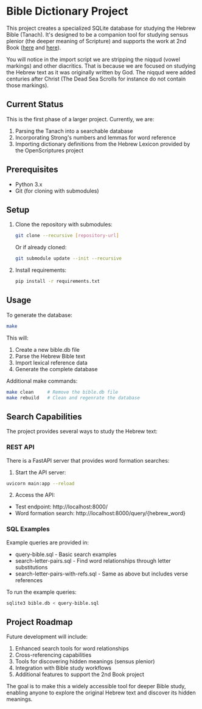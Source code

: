 # Bible Dictionary Project

This project creates a specialized SQLite database for studying the Hebrew Bible (Tanach). It's designed to be a companion tool for studying sensus plenior (the deeper meaning of Scripture) and supports the work at 2nd Book ([here](https://2ndbook.org/wiki/Main_Page) and [here](https://sensusplenior.net/wiki/Main_Page)).

You will notice in the import script we are stripping the niqqud (vowel markings) and other diacritics. That is because we are focused on studying the Hebrew text as it was originally written by God. The niqqud were added centuries after Christ (The Dead Sea Scrolls for instance do not contain those markings).

## Current Status
This is the first phase of a larger project. Currently, we are:
1. Parsing the Tanach into a searchable database
2. Incorporating Strong's numbers and lemmas for word reference
3. Importing dictionary definitions from the Hebrew Lexicon provided by the OpenScriptures project

## Prerequisites
- Python 3.x
- Git (for cloning with submodules)

## Setup
1. Clone the repository with submodules:
   ```bash
   git clone --recursive [repository-url]
   ```
   
   Or if already cloned:
   ```bash
   git submodule update --init --recursive
   ```

2. Install requirements:
   ```bash
   pip install -r requirements.txt
   ```

## Usage
To generate the database:
```bash
make
```

This will:
1. Create a new bible.db file
2. Parse the Hebrew Bible text
3. Import lexical reference data
4. Generate the complete database

Additional make commands:

```bash
make clean     # Remove the bible.db file
make rebuild   # Clean and regenrate the database
```

## Search Capabilities
The project provides several ways to study the Hebrew text:

### REST API
There is a FastAPI server that provides word formation searches:

1. Start the API server:
```bash
uvicorn main:app --reload
```

2. Access the API:
- Test endpoint: http://localhost:8000/
- Word formation search: http://localhost:8000/query/{hebrew_word}

### SQL Examples

Example queries are provided in:
- query-bible.sql - Basic search examples
- search-letter-pairs.sql - Find word relationships through letter substitutions
- search-letter-pairs-with-refs.sql - Same as above but includes verse references

To run the example queries:
```bash
sqlite3 bible.db < query-bible.sql
```

## Project Roadmap
Future development will include:
1. Enhanced search tools for word relationships
2. Cross-referencing capabilities
3. Tools for discovering hidden meanings (sensus plenior)
4. Integration with Bible study workflows
5. Additional features to support the 2nd Book project

The goal is to make this a widely accessible tool for deeper Bible study, enabling anyone to explore the original Hebrew text and discover its hidden meanings.

